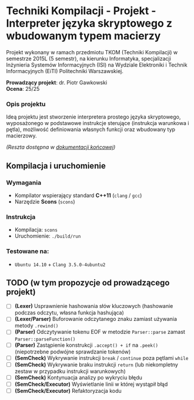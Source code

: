 # Techniki Kompilacji - Projekt - Interpreter języka skryptowego z wbudowanym typem macierzy
Projekt wykonany w ramach przedmiotu TKOM (Techniki Kompilacji) w semestrze 2015L (5 semestr), na kierunku Informatyka, specjalizacji Inżynieria Systemów Informacyjnych (ISI) na Wydziale Elektroniki i Technik Informacyjnych (EiTI) Politechniki Warszawskiej.

**Prowadzący projekt**: dr. Piotr Gawkowski  
**Ocena**: 25/25

### Opis projektu
Ideą projektu jest stworzenie interpretera prostego języka skryptowego, wyposażonego w 
podstawowe instrukcje sterujące (instrukcja warunkowa i pętla), możliwość definiowania 
własnych funkcji oraz wbudowany typ macierzowy.

_(Reszta dostępna w [dokumentacji końcowej](https://github.com/mdziekon/eiti-tkom-interpreter/raw/master/docs/final-documentation.pdf))_

Kompilacja i uruchomienie
---

### Wymagania
* Kompilator wspierający standard **C++11** (``clang`` / ``gcc``)
* Narzędzie **Scons** (``scons``)

### Instrukcja
* Kompilacja: ``scons``
* Uruchomienie: ``./build/run``

### Testowane na:
* ``Ubuntu 14.10`` + ``Clang 3.5.0-4ubuntu2``

TODO (w tym propozycje od prowadzącego projekt)
---

* [ ] **(Lexer)** Usprawnienie hashowania słów kluczowych (hashowanie podczas odczytu, własna funkcja hashująca)
* [ ] **(Lexer/Parser)** Buforowanie odczytanego znaku zamiast używania metody ``.rewind()``
* [ ] **(Parser)** Odczytywanie tokenu EOF w metodzie ``Parser::parse`` zamast ``Parser::parseFunction()``
* [ ] **(Parser)** Zastąpienie konstrukcji ``.accept() + if`` na ``.peek()`` (niepotrzebne podwójne sprawdzanie tokenów)
* [ ] **(SemCheck)** Wykrywanie instrukcji ``break`` / ``continue`` poza pętlami ``while``
* [ ] **(SemCheck)** Wykrywanie braku instrukcji ``return`` (lub niekompletny zestaw w przypadku instrukcji warunkowych)
* [ ] **(SemCheck)** Kontynuacja analizy po wykryciu błędu
* [ ] **(SemCheck/Executor)** Wyświetlanie linii w której wystąpił błąd
* [ ] **(SemCheck/Executor)** Refaktoryzacja kodu
